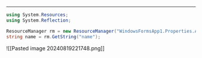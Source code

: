 
---

```csharp
using System.Resources;
using System.Reflection;

ResourceManager rm = new ResourceManager("WindowsFormsApp1.Properties.Andy.Test.Resources", Assembly.GetExecutingAssembly());
string name = rm.GetString("name");
```

![[Pasted image 20240819221748.png]]